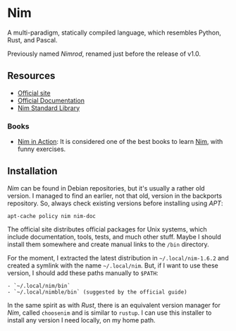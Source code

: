 Nim
===

A multi-paradigm, statically compiled language, which resembles Python, Rust,
and Pascal.

Previously named _Nimrod_, renamed just before the release of v1.0.


Resources
---------

 - [Official site](https://nim-lang.org/)
 - [Official Documentation](https://nim-lang.org/documentation.html)
 - [Nim Standard Library](https://nim-lang.org/docs/lib.html)

[Nim]:	https://nim-lang.org/

### Books ###

 - [Nim in Action](https://book.picheta.me/):
   It is considered one of the best books to learn [Nim], with funny exercises.


Installation
------------

_Nim_ can be found in Debian repositories, but it's usually a rather old
version.  I managed to find an earlier, not that old, version in the backports
repository.  So, always check existing versions before installing using _APT_:

    apt-cache policy nim nim-doc

The official site distributes official packages for Unix systems, which include
documentation, tools, tests, and much other stuff.  Maybe I should install them
somewhere and create manual links to the `/bin` directory.

For the moment, I extracted the latest distribution in `~/.local/nim-1.6.2` and
created a symlink with the name `~/.local/nim`.  But, if I want to use these
version, I should add these paths manually to `$PATH`:

    - `~/.local/nim/bin`
    - `~/.local/nimble/bin` (suggested by the official guide)

In the same spirit as with _Rust_, there is an equivalent version manager for
_Nim_, called `choosenim` and is similar to `rustup`.  I can use this installer
to install any version I need locally, on my home path.
